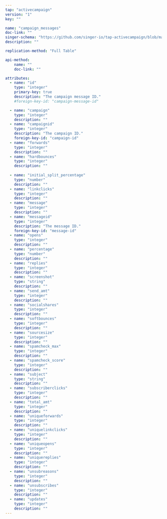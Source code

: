 ```yaml
---
tap: "activecampaign"
version: "1"
key: ""

name: "campaign_messages"
doc-link: ""
singer-schema: "https://github.com/singer-io/tap-activecampaign/blob/master/tap_activecampaign/schemas/campaign_messages.json"
description: ""

replication-method: "Full Table"

api-method:
    name: ""
    doc-link: ""

attributes:
  - name: "id"
    type: "integer"
    primary-key: true
    description: "The campaign message ID."
    #foreign-key-id: "campaign-message-id"

  - name: "campaign"
    type: "integer"
    description: ""
  - name: "campaignid"
    type: "integer"
    description: "The campaign ID."
    foreign-key-id: "campaign-id"
  - name: "forwards"
    type: "integer"
    description: ""
  - name: "hardbounces"
    type: "integer"
    description: ""
  
  - name: "initial_split_percentage"
    type: "number"
    description: ""
  - name: "linkclicks"
    type: "integer"
    description: ""
  - name: "message"
    type: "integer"
    description: ""
  - name: "messageid"
    type: "integer"
    description: "The message ID."
    foreign-key-id: "message-id"
  - name: "opens"
    type: "integer"
    description: ""
  - name: "percentage"
    type: "number"
    description: ""
  - name: "replies"
    type: "integer"
    description: ""
  - name: "screenshot"
    type: "string"
    description: ""
  - name: "send_amt"
    type: "integer"
    description: ""
  - name: "socialshares"
    type: "integer"
    description: ""
  - name: "softbounces"
    type: "integer"
    description: ""
  - name: "sourcesize"
    type: "integer"
    description: ""
  - name: "spamcheck_max"
    type: "integer"
    description: ""
  - name: "spamcheck_score"
    type: "integer"
    description: ""
  - name: "subject"
    type: "string"
    description: ""
  - name: "subscriberclicks"
    type: "integer"
    description: ""
  - name: "total_amt"
    type: "integer"
    description: ""
  - name: "uniqueforwards"
    type: "integer"
    description: ""
  - name: "uniquelinkclicks"
    type: "integer"
    description: ""
  - name: "uniqueopens"
    type: "integer"
    description: ""
  - name: "uniquereplies"
    type: "integer"
    description: ""
  - name: "unsubreasons"
    type: "integer"
    description: ""
  - name: "unsubscribes"
    type: "integer"
    description: ""
  - name: "updates"
    type: "integer"
    description: ""
---
```

